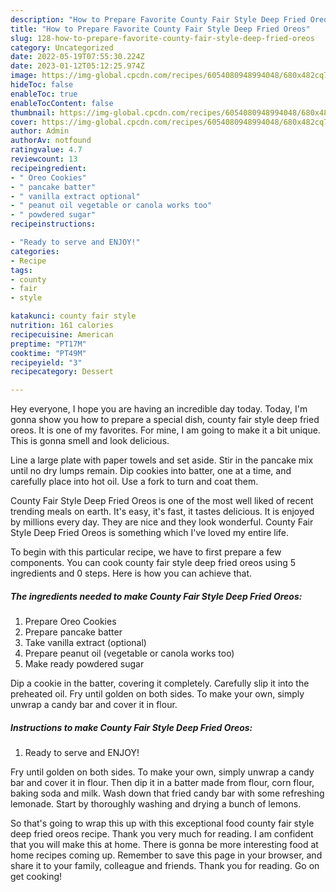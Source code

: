 ```yaml
---
description: "How to Prepare Favorite County Fair Style Deep Fried Oreos"
title: "How to Prepare Favorite County Fair Style Deep Fried Oreos"
slug: 128-how-to-prepare-favorite-county-fair-style-deep-fried-oreos
category: Uncategorized
date: 2022-05-19T07:55:30.224Z
date: 2023-01-12T05:12:25.974Z
image: https://img-global.cpcdn.com/recipes/6054080948994048/680x482cq70/county-fair-style-deep-fried-oreos-recipe-main-photo.jpg
hideToc: false
enableToc: true
enableTocContent: false
thumbnail: https://img-global.cpcdn.com/recipes/6054080948994048/680x482cq70/county-fair-style-deep-fried-oreos-recipe-main-photo.jpg
cover: https://img-global.cpcdn.com/recipes/6054080948994048/680x482cq70/county-fair-style-deep-fried-oreos-recipe-main-photo.jpg
author: Admin
authorAv: notfound
ratingvalue: 4.7
reviewcount: 13
recipeingredient:
- " Oreo Cookies"
- " pancake batter"
- " vanilla extract optional"
- " peanut oil vegetable or canola works too"
- " powdered sugar"
recipeinstructions:

- "Ready to serve and ENJOY!"
categories:
- Recipe
tags:
- county
- fair
- style

katakunci: county fair style 
nutrition: 161 calories
recipecuisine: American
preptime: "PT17M"
cooktime: "PT49M"
recipeyield: "3"
recipecategory: Dessert

---
```



Hey everyone, I hope you are having an incredible day today. Today, I'm gonna show you how to prepare a special dish, county fair style deep fried oreos. It is one of my favorites. For mine, I am going to make it a bit unique. This is gonna smell and look delicious.

Line a large plate with paper towels and set aside. Stir in the pancake mix until no dry lumps remain. Dip cookies into batter, one at a time, and carefully place into hot oil. Use a fork to turn and coat them.

County Fair Style Deep Fried Oreos is one of the most well liked of recent trending meals on earth. It's easy, it's fast, it tastes delicious. It is enjoyed by millions every day. They are nice and they look wonderful. County Fair Style Deep Fried Oreos is something which I've loved my entire life.


To begin with this particular recipe, we have to first prepare a few components. You can cook county fair style deep fried oreos using 5 ingredients and 0 steps. Here is how you can achieve that.

<!--inarticleads1-->

##### The ingredients needed to make County Fair Style Deep Fried Oreos:

1. Prepare  Oreo Cookies
1. Prepare  pancake batter
1. Take  vanilla extract (optional)
1. Prepare  peanut oil (vegetable or canola works too)
1. Make ready  powdered sugar


Dip a cookie in the batter, covering it completely. Carefully slip it into the preheated oil. Fry until golden on both sides. To make your own, simply unwrap a candy bar and cover it in flour. 

<!--inarticleads2-->

##### Instructions to make County Fair Style Deep Fried Oreos:


1. Ready to serve and ENJOY!

Fry until golden on both sides. To make your own, simply unwrap a candy bar and cover it in flour. Then dip it in a batter made from flour, corn flour, baking soda and milk. Wash down that fried candy bar with some refreshing lemonade. Start by thoroughly washing and drying a bunch of lemons. 

So that's going to wrap this up with this exceptional food county fair style deep fried oreos recipe. Thank you very much for reading. I am confident that you will make this at home. There is gonna be more interesting food at home recipes coming up. Remember to save this page in your browser, and share it to your family, colleague and friends. Thank you for reading. Go on get cooking!
